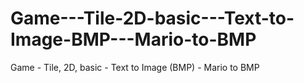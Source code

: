 # Game---Tile-2D-basic---Text-to-Image-BMP---Mario-to-BMP
Game - Tile, 2D, basic - Text to Image (BMP) - Mario to BMP
